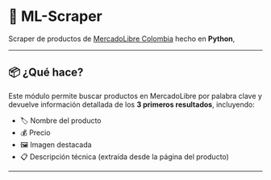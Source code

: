 # 🛒 ML-Scraper

Scraper de productos de [MercadoLibre Colombia](https://www.mercadolibre.com.co/) hecho en **Python**,

---

## 📦 ¿Qué hace?

Este módulo permite buscar productos en MercadoLibre por palabra clave y devuelve información detallada de los **3 primeros resultados**, incluyendo:

- 🏷️ Nombre del producto
- 💰 Precio
- 🖼️ Imagen destacada
- 📋 Descripción técnica (extraída desde la página del producto)

---

